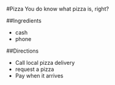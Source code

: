 #Pizza
You do know what pizza is, right?

##Ingredients
- cash
- phone

##Directions
- Call local pizza delivery
- request a pizza
- Pay when it arrives
